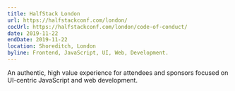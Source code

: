 ```yaml
---
title: HalfStack London
url: https://halfstackconf.com/london/
cocUrl: https://halfstackconf.com/london/code-of-conduct/
date: 2019-11-22
endDate: 2019-11-22
location: Shoreditch, London
byline: Frontend, JavaScript, UI, Web, Development.
---
```


An authentic, high value experience for attendees and sponsors focused on UI-centric JavaScript and web development.

